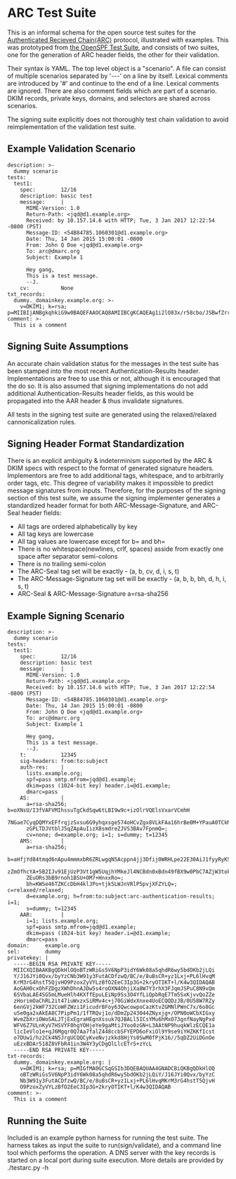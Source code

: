 # ARC Test Suite

This is an informal schema for the open source test suites for the [Authenticated Recieved Chain(ARC)](https://tools.ietf.org/html/draft-ietf-dmarc-arc-protocol-01) protocol, illustrated with examples.  This was prototyped from [the OpenSPF Test Suite](http://www.openspf.org/Test_Suite/Schema), and consists of two suites, one for the generation of ARC header fields, the other for their validation.

Their syntax is YAML. The top level object is a "scenario". A file can consist of multiple scenarios separated by '---' on a line by itself. Lexical comments are introduced by '#' and continue to the end of a line. Lexical comments are ignored. There are also comment fields which are part of a scenario. DKIM records, private keys, domains, and selectors are shared across scenarios.

The signing suite explicitly does not thoroughly test chain validation to avoid reimplementation of the validation test suite.

## Example Validation Scenario

```
description: >-
  dummy scenario
tests:
  test1:
    spec:        12/16
    description: basic test
    message:     |
      MIME-Version: 1.0
      Return-Path: <jqd@d1.example.org>
      Received: by 10.157.14.6 with HTTP; Tue, 3 Jan 2017 12:22:54 -0800 (PST)
      Message-ID: <54B84785.1060301@d1.example.org>
      Date: Thu, 14 Jan 2015 15:00:01 -0800
      From: John Q Doe <jqd@d1.example.org>
      To: arc@dmarc.org
      Subject: Example 1

      Hey gang,
      This is a test message.
      --J.
    cv:          None
txt_records:
  dummy._domainkey.example.org: >-
    v=DKIM1; k=rsa; p=MIIBIjANBgkqhkiG9w0BAQEFAAOCAQ8AMIIBCgKCAQEAg1i2lO83x/r58cbo/JSBwfZrrct6S/yi4L6GsG3wNgFE9lO3orzBwnAEJJM33WrvJfOWia1fAx64Vs1QEpYtLFCzyeIhDDMaHv/G8NgKPgnWK4gI8/x2Q2SYCmiqil66oHaSOC2phMDRI+c/Q35MlZbc2FqlgevpKzdCg+YE6mYA0XN7/tdQplbx4meLVsVPIL9QCP4yu8oBsNqcwyxkQafJucVyoZI+VEO+dySw3QXNdmJhr7y1hD1tCNqoAG0iphKQVXPXmGnGhaxaVU92Kq5UKL6/LiTZ1piqyJfJyZ/zCgH+mtY8MNk9f7LHpwFljI7TbYmr7MmV3d6xj3sghwIDAQAB
comment: >-
  This is a comment
```

## Signing Suite Assumptions
An accurate chain validation status for the messages in the test suite has been stamped into the most recent Authentication-Results header.  Implementations are free to use this or not, although it is encouraged that the do so.  It is also assumed that signing implementations do not add additional Authentication-Results header fields, as this would be propagated into the AAR header & thus invalidate signatures.

All tests in the signing test suite are generated using the relaxed/relaxed cannonicalization rules.

## Signing Header Format Standardization

There is an explicit ambiguity & indeterminism supported by the ARC & DKIM specs with respect to the format of generated signature headers.  Implementors are free to add additional tags, whitespace, and to arbitrarily order tags, etc.  This degree of variability makes it impossible to predict message signatures from inputs.  Therefore, for the purposes of the signing section of this test suite, we assume the signing implementer generates a standardized header format for both ARC-Message-Signature, and ARC-Seal header fields:

* All tags are ordered alphabetically by key
* All tag keys are lowercase
* All tag values are lowercase except for b= and bh=
* There is no whitespace(newlines, crlf, spaces) asside from exactly one space after separator semi-colons
* There is no trailing semi-colon
* The ARC-Seal tag set will be exactly - (a, b, cv, d, i, s, t)
* The ARC-Message-Signature tag set will be exactly - (a, b, b, bh, d, h, i, s, t)
* ARC-Seal & ARC-Message-Signature a=rsa-sha256

## Example Signing Scenario

```
description: >-
  dummy scenario
tests:
  test1:
    spec:        12/16
    description: basic test
    message:     |
      MIME-Version: 1.0
      Return-Path: <jqd@d1.example.org>
      Received: by 10.157.14.6 with HTTP; Tue, 3 Jan 2017 12:22:54 -0800 (PST)
      Message-ID: <54B84785.1060301@d1.example.org>
      Date: Thu, 14 Jan 2015 15:00:01 -0800
      From: John Q Doe <jqd@d1.example.org>
      To: arc@dmarc.org
      Subject: Example 1

      Hey gang,
      This is a test message.
      --J.
    t:           12345
    sig-headers: from:to:subject
    auth-res:    |
      lists.example.org;
      spf=pass smtp.mfrom=jqd@d1.example;
      dkim=pass (1024-bit key) header.i=@d1.example;
      dmarc=pass
    AS:          |
      a=rsa-sha256; b=oXNsU/I3fVAFVMIhssuTgCkdSqw6tLBI9w9c+izOlrVQElsVxarVCmhH
      7NGae7CyqDQMYxEFfrqjzSxsu6G9yhqxsge574oHCvZgx8VLkFAa16hrBe0M+YPauA0TCkMm
      zGPLTDJVtblJ5qZApAuIizX8smdreZJVS3BAv7FpnmQ=;
      cv=none; d=example.org; i=1; s=dummy; t=12345
    AMS:         |
      a=rsa-sha256;
      b=aHfjYd84tmqd6nApu4mmmxbR6ZRLwgqN5Acppn4jj3Dfij0WRHLpe22E30AiJ1fyyRyKS0
      zZmOfhcYA+5B2IJv91EjUzP3Vt1gW5UqjhYMkeJl4NCBdn0xBdn49fBX9w0PbC7AZjW3tok0
      ZEuORs3bB9rnoh1BSU+OM7+HnxxRo=;
      bh=KWSe46TZKCcDbH4klJPo+tjk5LWJnVRlP5pvjXFZYLQ=; c=relaxed/relaxed;
      d=example.org; h=from:to:subject:arc-authentication-results; i=1;
      s=dummy; t=12345
    AAR:         |
      i=1; lists.example.org;
      spf=pass smtp.mfrom=jqd@d1.example;
      dkim=pass (1024-bit key) header.i=@d1.example;
      dmarc=pass
domain:     example.org
sel:        dummy
privatekey: |
  -----BEGIN RSA PRIVATE KEY-----
  MIICXQIBAAKBgQDkHlOQoBTzWRiGs5V6NpP3idY6Wk08a5qhdR6wy5bdOKb2jLQi
  Y/J16JYi0Qvx/byYzCNb3W91y3FutACDfzwQ/BC/e/8uBsCR+yz1Lxj+PL6lHvqM
  KrM3rG4hstT5QjvHO9PzoxZyVYLzBfO2EeC3Ip3G+2kryOTIKT+l/K4w3QIDAQAB
  AoGAH0cxOhFZDgzXWhDhnAJDw5s4roOXN4OhjiXa8W7Y3rhX3FJqmJSPuC8N9vQm
  6SVbaLAE4SG5mLMueHlh4KXffEpuLEiNp9Ss3O4YfLiQpbRqE7Tm5SxKjvvQoZZe
  zHorimOaChRL2it47iuWxzxSiRMv4c+j70GiWdxXnxe4UoECQQDzJB/0U58W7RZy
  6enGVj2kWF732CoWFZWzi1FicudrBFoy63QwcowpoCazKtvZGMNlPWnC7x/6o8Gc
  uSe0ga2xAkEA8C7PipPm1/1fTRQvj1o/dDmZp243044ZNyxjg+/OPN0oWCbXIGxy
  WvmZbXriOWoSALJTjExEgraHEgnXssuk7QJBALl5ICsYMu6hMxO73gnfNayNgPxd
  WFV6Z7ULnKyV7HSVYF0hgYOHjeYe9gaMtiJYoo0zGN+L3AAtNP9huqkWlzECQE1a
  licIeVlo1e+qJ6Mgqr0Q7Aa7falZ448ccbSFYEPD6oFxiOl9Y9se9iYHZKKfIcst
  o7DUw1/hz2Ck4N5JrgUCQQCyKveNvjzkkd8HjYs0SwM0fPjK16//5qDZ2UiDGnOe
  uEzxBDAr518Z8VFbR41in3W4Y3yCDgQlLlcETrS+zYcL
  -----END RSA PRIVATE KEY-----
txt-records:
  dummy._domainkey.example.org: |
    v=DKIM1; k=rsa; p=MIGfMA0GCSqGSIb3DQEBAQUAA4GNADCBiQKBgQDkHlOQ
    oBTzWRiGs5V6NpP3idY6Wk08a5qhdR6wy5bdOKb2jLQiY/J16JYi0Qvx/byYzC
    Nb3W91y3FutACDfzwQ/BC/e/8uBsCR+yz1Lxj+PL6lHvqMKrM3rG4hstT5QjvH
    O9PzoxZyVYLzBfO2EeC3Ip3G+2kryOTIKT+l/K4w3QIDAQAB
comment: >-
  This is a comment
```

## Running the Suite
Included is an example python harness for running the test suite.  The harness takes as input the suite to run(sign/validate), and a command line tool which performs the operation.  A DNS server with the key records is started on a local port during suite execution.  More details are provided by ./testarc.py -h
